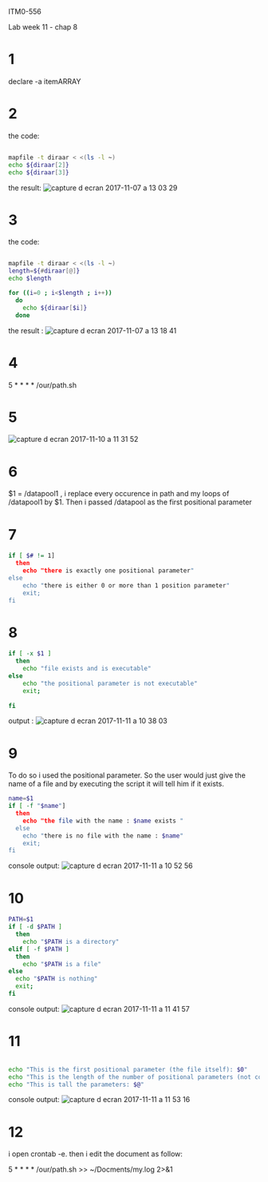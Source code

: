 ITM0-556

Lab week 11 - chap 8


# 1 #
declare -a itemARRAY 

# 2 #
the code:
```bash

mapfile -t diraar < <(ls -l ~)
echo ${diraar[2]}
echo ${diraar[3]}

```
the result: 
![capture d ecran 2017-11-07 a 13 03 29](https://user-images.githubusercontent.com/27293298/32512276-1cc58214-c3bc-11e7-9023-80a097c95df3.png)

# 3 # 
the code:
```bash

mapfile -t diraar < <(ls -l ~)
length=${#diraar[@]}
echo $length

for ((i=0 ; i<$length ; i++))
  do 
    echo ${diraar[$i]}
  done
```
the result : ![capture d ecran 2017-11-07 a 13 18 41](https://user-images.githubusercontent.com/27293298/32512940-32ab1a56-c3be-11e7-8670-1f14c8e1b53b.png)

# 4 #
5 * * * * /our/path.sh

# 5 #
![capture d ecran 2017-11-10 a 11 31 52](https://user-images.githubusercontent.com/27293298/32670885-d5c46690-c60a-11e7-8468-c0ce1ec0104e.png)


# 6 #
$1 = /datapool1 , i replace every occurence in path and my loops of /datapool1 by $1. Then i passed /datapool as the first positional parameter

# 7 #
```bash
if [ $# != 1]
  then
    echo "there is exactly one positional parameter"
else 
    echo "there is either 0 or more than 1 position parameter"
    exit;
fi
```
# 8 #
```bash
if [ -x $1 ]
  then
    echo "file exists and is executable"
else 
    echo "the positional parameter is not executable"
    exit;
    
fi
```
output :
![capture d ecran 2017-11-11 a 10 38 03](https://user-images.githubusercontent.com/27293298/32691381-73a81660-c6cc-11e7-8783-db4940edcbde.png)



# 9 #
To do so i used the positional parameter. So the user would just give the name of a file and by executing the script it will tell him if it exists.
```bash
name=$1
if [ -f "$name"]
  then
    echo "the file with the name : $name exists "
  else
    echo "there is no file with the name : $name"
    exit;
fi
```

console output: 
![capture d ecran 2017-11-11 a 10 52 56](https://user-images.githubusercontent.com/27293298/32691559-11c165ca-c6cf-11e7-9480-99e12a4874a7.png)


# 10 #
```bash
PATH=$1
if [ -d $PATH ]
  then
    echo "$PATH is a directory"
elif [ -f $PATH ]
  then
    echo "$PATH is a file"
else 
  echo "$PATH is nothing"
  exit;
fi
```
console output:
![capture d ecran 2017-11-11 a 11 41 57](https://user-images.githubusercontent.com/27293298/32691967-abc62600-c6d5-11e7-9068-9d622c35d503.png)

# 11 #
```bash

echo "This is the first positional parameter (the file itself): $0"
echo "This is the length of the number of positional parameters (not counting \$0): $#"
echo "This is tall the parameters: $@"
```
console output: 
![capture d ecran 2017-11-11 a 11 53 16](https://user-images.githubusercontent.com/27293298/32692077-53cd4af8-c6d7-11e7-8c3f-25883d8fcb3c.png)

# 12 #
i open crontab -e. then i edit the document as follow: 

5 * * * * /our/path.sh >> ~/Docments/my.log 2>&1



